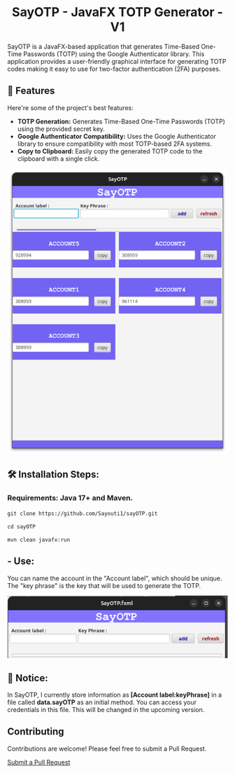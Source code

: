 <h1 align="center" id="title">SayOTP - JavaFX TOTP Generator - V1</h1>

<p id="description">SayOTP is a JavaFX-based application that generates Time-Based One-Time Passwords (TOTP) using the Google Authenticator library. This application provides a user-friendly graphical interface for generating TOTP codes making it easy to use for two-factor authentication (2FA) purposes.</p>

  
  
<h2>🧐 Features</h2>

Here're some of the project's best features:

*   <strong>TOTP Generation:</strong> Generates Time-Based One-Time Passwords (TOTP) using the provided secret key.
*   <strong>Google Authenticator Compatibility:</strong> Uses the Google Authenticator library to ensure compatibility with most TOTP-based 2FA systems.
*   <strong>Copy to Clipboard:</strong> Easily copy the generated TOTP code to the clipboard with a single click.
<img src="imgs/Screenshot from 2025-01-25 15-57-10.png">
<h2>🛠️ Installation Steps:</h2>
<h3>Requirements: <strong>Java 17+</strong> and <strong>Maven</strong>.</h3>

```
git clone https://github.com/Sayouti1/sayOTP.git
```

```
cd sayOTP
```

```
mvn clean javafx:run
```

<h2><strong> - Use:</strong></h2>
<p>You can name the account in the "Account label", which should be unique. The "key phrase" is the key that will be used to generate the TOTP.</p>
<img src="imgs/Screenshot from 2025-01-25 14-21-00.png">
<h2>🔴 Notice:</h2>
<p>In SayOTP, I currently store information as<strong> [Account label:keyPhrase]</strong> in a file called <strong>data.sayOTP</strong> as an initial method. You can access your credentials in this file. This will be changed in the upcoming version.</p>
<h2>Contributing</h2>
<p>Contributions are welcome! Please feel free to submit a Pull Request.</p>
<a href="https://github.com/Sayouti1/sayOTP/pulls" class="button">Submit a Pull Request</a>
